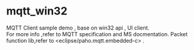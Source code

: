 # mqtt_win32
MQTT Client sample demo , base on win32 api , UI client.  
For more info ,refer to MQTT specification and MS docmentation.
Packet function lib,refer to <eclipse/paho.mqtt.embedded-c> .
